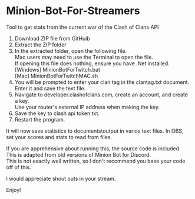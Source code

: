 # Minion-Bot-For-Streamers
Tool to get stats from the current war of the Clash of Clans API

1.  Download ZIP file from GitHuib
2.  Extract the ZIP folder
3.  In the extracted folder, open the following file.\
Mac users may need to use the Terminal to open the file.\
If opening this file does nothing, ensure you have .Net installed.\
    [Windows] MinionBotForTwitch.bat\
    [Mac]     MinionBotForTwitchMAC.sh
4.  You will be prompted to enter your clan tag in the clantag.txt document.\
Enter it and save the text file.
5.  Navigate to developer.clashofclans.com, create an account, and create a key.\
Use your router's external IP address when making the key.
6.  Save the key to clash api token.txt.
7.  Restart the program.

It will now save statistics to documents\output in varios text files.
In OBS, set your scores and stats to read from files.

If you are apprehensive about running this, the source code is included.\
This is adapted from old versions of Minion Bot for Discord.\
This is not exactly well written, so I don't recommend you base your code off of this.

I would appreciate shout outs in your stream.

Enjoy!
